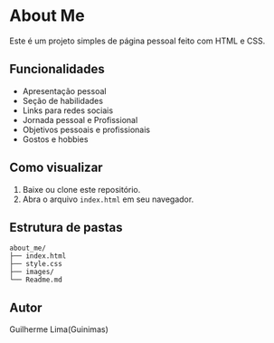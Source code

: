 # About Me

Este é um projeto simples de página pessoal feito com HTML e CSS.

## Funcionalidades

- Apresentação pessoal
- Seção de habilidades
- Links para redes sociais
- Jornada pessoal e Profissional
- Objetivos pessoais e profissionais
- Gostos e hobbies

## Como visualizar

1. Baixe ou clone este repositório.
2. Abra o arquivo `index.html` em seu navegador.

## Estrutura de pastas

```
about_me/
├── index.html
├── style.css
├── images/
└── Readme.md
```

## Autor

Guilherme Lima(Guinimas)
